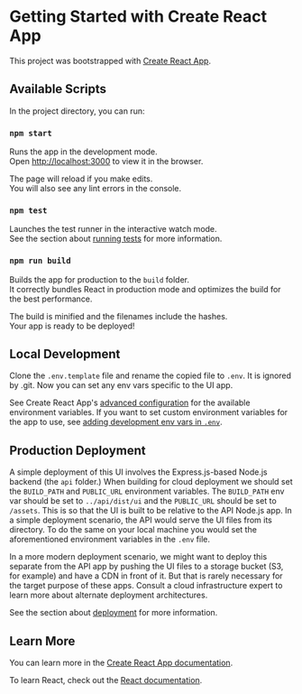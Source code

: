 # Getting Started with Create React App

This project was bootstrapped with [Create React App](https://github.com/facebook/create-react-app).

## Available Scripts

In the project directory, you can run:

### `npm start`

Runs the app in the development mode.\
Open [http://localhost:3000](http://localhost:3000) to view it in the browser.

The page will reload if you make edits.\
You will also see any lint errors in the console.

### `npm test`

Launches the test runner in the interactive watch mode.\
See the section about [running tests](https://facebook.github.io/create-react-app/docs/running-tests) for more information.

### `npm run build`

Builds the app for production to the `build` folder.\
It correctly bundles React in production mode and optimizes the build for the best performance.

The build is minified and the filenames include the hashes.\
Your app is ready to be deployed!

## Local Development

Clone the `.env.template` file and rename the copied file to `.env`. It is ignored by .git. Now you can set any env vars
specific to the UI app.

See Create React App's [advanced configuration](https://create-react-app.dev/docs/advanced-configuration/) for the
available environment variables. If you want to set custom environment variables for the app to use, see
[adding development env vars in `.env`](https://create-react-app.dev/docs/adding-custom-environment-variables#adding-development-environment-variables-in-env).

## Production Deployment

A simple deployment of this UI involves the Express.js-based Node.js backend (the `api` folder.) When building for cloud
deployment we should set the `BUILD_PATH` and `PUBLIC_URL` environment variables. The `BUILD_PATH` env var should be set
to `../api/dist/ui` and the `PUBLIC_URL` should be set to `/assets`. This is so that the UI is built to be relative to
the API Node.js app. In a simple deployment scenario, the API would serve the UI files from its directory. To do the same
on your local machine you would set the aforementioned environment variables in the `.env` file. 

In a more modern deployment scenario, we might want to deploy this separate from the API app by pushing the UI files to
a storage bucket (S3, for example) and have a CDN in front of it. But that is rarely necessary for the target purpose of
these apps. Consult a cloud infrastructure expert to learn more about alternate deployment architectures.

See the section about [deployment](https://facebook.github.io/create-react-app/docs/deployment) for more information.

## Learn More

You can learn more in the [Create React App documentation](https://facebook.github.io/create-react-app/docs/getting-started).

To learn React, check out the [React documentation](https://reactjs.org/).
